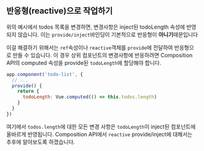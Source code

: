 ## 반응형(reactive)으로 작업하기

위의 예시에서 todos 목록을 변경하면, 변경사항은 inject된 todoLength 속성에 반영되지 않습니다. 이는 `provide/inject`바인딩이 기본적으로 반응형이 **아니기**때문입니다

이걸 해결하기 위해서는 `ref`속성이나 `reactive`객체를 `provide`에 전달하여 반응형으로 만들 수 있습니다. 이 경우 상위 컴포넌트의 변경사항에 반응하려면 Composition API의 computed 속성을 provide된 `todoLength`에 할당해야 합니다.

```js
app.component('todo-list', {
  // ...
  provide() {
    return {
      todoLength: Vue.computed(() => this.todos.length)
    }
  }
})
```

여기에서 `todos.length`에 대한 모든 변경 사항은 `todoLength`이 inject된 컴포넌트에 올바르게 반영됩니다. Composition API에서 `reactive` provide/inject에 대해서는 추후에 알아보도록 하겠습니다.